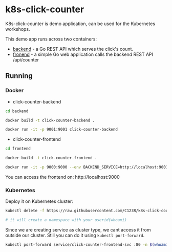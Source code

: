 # **k8s-click-counter**

K8s-click-counter is demo application, can be used for the Kubernetes workshops.

This demo app runs across two containers:

- [backend](https://github.com/C123R/k8s-click-counter/blob/master/backend) - a Go REST API which serves the click's count.
- [fronend](https://github.com/C123R/k8s-click-counter/blob/master/frontend) - a simple Go web application calls the backend REST API /api/counter

## **Running**

### **Docker**

- click-counter-backend

```sh
cd backend

docker build -t click-counter-backend .

docker run -it -p 9001:9001 click-counter-backend
```

- click-counter-frontend

```sh
cd frontend

docker build -t click-counter-frontend .

docker run -it -p 9000:9000 --env BACKEND_SERVICE=http://localhost:9001/api/counter click-counter-frontend
```

You can access the frontend on: http://localhost:9000

### **Kubernetes**

Deploy it on Kubernetes cluster:

```sh
kubectl delete -f https://raw.githubusercontent.com/C123R/k8s-click-counter/master/k8s-click-counter.yaml -n $(whoami)

# it will create a namespace with your userid(whoami)
```

Since we are creating service as cluster type, we cant access it from outside our cluster. Still you can do it using `kubectl port-forward`.

```sh
kubectl port-forward service/click-counter-frontend-svc :80 -n $(whoami)
```
